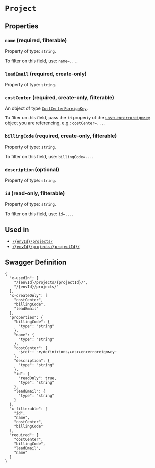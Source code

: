 # `Project` #







## Properties ##

### `name` (required, filterable) ###




Property of type: `string`.


To filter on this field, use: `name=...`.


### `leadEmail` (required, create-only) ###




Property of type: `string`.




### `costCenter` (required, create-only, filterable) ###




An object of type [`CostCenterForeignKey`](./../definitions/CostCenterForeignKey.mkd).

To filter on this field, pass the `id` property of the [`CostCenterForeignKey`](./../definitions/CostCenterForeignKey.mkd) object you are referencing,
e.g.: `costCenter=...`.


### `billingCode` (required, create-only, filterable) ###




Property of type: `string`.


To filter on this field, use: `billingCode=...`.


### `description` (optional) ###




Property of type: `string`.




### `id` (read-only, filterable) ###




Property of type: `string`.


To filter on this field, use: `id=...`.




## Used in ##

  + [`/{envId}/projects/`](./../rest/api/v1beta0/user/{envId}/projects/)
  + [`/{envId}/projects/{projectId}/`](./../rest/api/v1beta0/user/{envId}/projects/{projectId}/)

## Swagger Definition ##

    {
      "x-usedIn": [
        "/{envId}/projects/{projectId}/", 
        "/{envId}/projects/"
      ], 
      "x-createOnly": [
        "costCenter", 
        "billingCode", 
        "leadEmail"
      ], 
      "properties": {
        "billingCode": {
          "type": "string"
        }, 
        "name": {
          "type": "string"
        }, 
        "costCenter": {
          "$ref": "#/definitions/CostCenterForeignKey"
        }, 
        "description": {
          "type": "string"
        }, 
        "id": {
          "readOnly": true, 
          "type": "string"
        }, 
        "leadEmail": {
          "type": "string"
        }
      }, 
      "x-filterable": [
        "id", 
        "name", 
        "costCenter", 
        "billingCode"
      ], 
      "required": [
        "costCenter", 
        "billingCode", 
        "leadEmail", 
        "name"
      ]
    }
